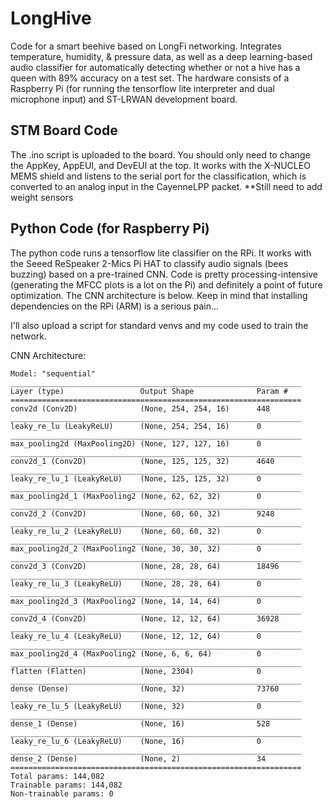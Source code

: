 # LongHive

Code for a smart beehive based on LongFi networking. Integrates temperature, humidity, & pressure data, as well as a deep learning-based audio classifier for automatically detecting whether or not a hive has a queen with 89% accuracy on a test set. The hardware consists of a Raspberry Pi (for running the tensorflow lite interpreter and dual microphone input) and ST-LRWAN development board.

## STM Board Code
The .ino script is uploaded to the board. You should only need to change the AppKey, AppEUI, and DevEUI at the top. It works with the X-NUCLEO MEMS shield and listens to the serial port for the classification, which is converted to an analog input in the CayenneLPP packet. 
**Still need to add weight sensors

## Python Code (for Raspberry Pi)
The python code runs a tensorflow lite classifier on the RPi. It works with the Seeed ReSpeaker 2-Mics Pi HAT to classify audio signals (bees buzzing) based on a pre-trained CNN. Code is pretty processing-intensive (generating the MFCC plots is a lot on the Pi) and definitely a point of future optimization. The CNN architecture is below. Keep in mind that installing dependencies on the RPi (ARM) is a serious pain...

I'll also upload a script for standard venvs and my code used to train the network. 

CNN Architecture: 

```
Model: "sequential"
_________________________________________________________________
Layer (type)                 Output Shape              Param #   
=================================================================
conv2d (Conv2D)              (None, 254, 254, 16)      448       
_________________________________________________________________
leaky_re_lu (LeakyReLU)      (None, 254, 254, 16)      0         
_________________________________________________________________
max_pooling2d (MaxPooling2D) (None, 127, 127, 16)      0         
_________________________________________________________________
conv2d_1 (Conv2D)            (None, 125, 125, 32)      4640      
_________________________________________________________________
leaky_re_lu_1 (LeakyReLU)    (None, 125, 125, 32)      0         
_________________________________________________________________
max_pooling2d_1 (MaxPooling2 (None, 62, 62, 32)        0         
_________________________________________________________________
conv2d_2 (Conv2D)            (None, 60, 60, 32)        9248      
_________________________________________________________________
leaky_re_lu_2 (LeakyReLU)    (None, 60, 60, 32)        0         
_________________________________________________________________
max_pooling2d_2 (MaxPooling2 (None, 30, 30, 32)        0         
_________________________________________________________________
conv2d_3 (Conv2D)            (None, 28, 28, 64)        18496     
_________________________________________________________________
leaky_re_lu_3 (LeakyReLU)    (None, 28, 28, 64)        0         
_________________________________________________________________
max_pooling2d_3 (MaxPooling2 (None, 14, 14, 64)        0         
_________________________________________________________________
conv2d_4 (Conv2D)            (None, 12, 12, 64)        36928     
_________________________________________________________________
leaky_re_lu_4 (LeakyReLU)    (None, 12, 12, 64)        0         
_________________________________________________________________
max_pooling2d_4 (MaxPooling2 (None, 6, 6, 64)          0         
_________________________________________________________________
flatten (Flatten)            (None, 2304)              0         
_________________________________________________________________
dense (Dense)                (None, 32)                73760     
_________________________________________________________________
leaky_re_lu_5 (LeakyReLU)    (None, 32)                0         
_________________________________________________________________
dense_1 (Dense)              (None, 16)                528       
_________________________________________________________________
leaky_re_lu_6 (LeakyReLU)    (None, 16)                0         
_________________________________________________________________
dense_2 (Dense)              (None, 2)                 34        
=================================================================
Total params: 144,082
Trainable params: 144,082
Non-trainable params: 0
```
